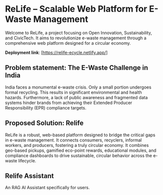 # ReLife – Scalable Web Platform for E-Waste Management

Welcome to ReLife, a project focusing on Open Innovation, Sustainability, and CivicTech. It aims to revolutionize e-waste management through a comprehensive web platform designed for a circular economy.

**Deployment link**: [https://relife-ecycle.netlify.app/]

## Problem statement: The E-Waste Challenge in India

India faces a monumental e-waste crisis. Only a small portion undergoes formal recycling. This results in significant environmental and health hazards. Furthermore, a lack of public awareness and fragmented data systems hinder brands from achieving their Extended Producer Responsibility (EPR) compliance targets.

## Proposed Solution: Relife

ReLife is a robust, web-based platform designed to bridge the critical gaps in e-waste management. It connects consumers, recyclers, informal workers, and producers, fostering a truly circular economy. It combines geo-based pickups, gamified eco-point rewards, educational modules, and compliance dashboards to drive sustainable, circular behavior across the e-waste lifecycle.

## Relife Assistant

An RAG AI Assistant specifically for users.

